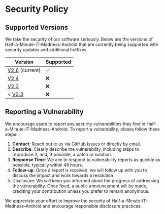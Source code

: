 # Security Policy

## Supported Versions

We take the security of our software seriously. Below are the versions of Half-a-Minute-IT-Madness-Android that are currently being supported with security updates and additional hotfixes.

| Version                                                |                                                 Supported          |
|--------------------------------------------------------|--------------------------------------------------------------------|
| [V2.6](https://github.com/Stensel8/Half-a-Minute-IT-Madness-Android/releases/tag/StableV2.6) (current) | :white_check_mark: |
| [V2.4](https://github.com/Stensel8/Half-a-Minute-IT-Madness-Android/releases/tag/DebugV2.4)            | :x:                |
| [V2.3](https://github.com/Stensel8/Half-a-Minute-IT-Madness-Android/releases/tag/DebugV2.3)            | :x:                |
| < [V2.3](https://github.com/Stensel8/Half-a-Minute-IT-Madness-Android/releases/tag/DebugV2.3)          | :x:                |

## Reporting a Vulnerability

We encourage users to report any security vulnerabilities they find in Half-a-Minute-IT-Madness-Android. To report a vulnerability, please follow these steps:

1. **Contact**: Reach out to us via [GitHub Issues](https://github.com/Stensel8/Half-a-Minute-IT-Madness-Android/issues) or directly by [email](mailto:Github@sten-tijhuis.nl).
2. **Describe**: Clearly describe the vulnerability, including steps to reproduce it, and, if possible, a patch or solution.
3. **Response Time**: We aim to respond to vulnerability reports as quickly as possible, typically within 48 hours.
4. **Follow-up**: Once a report is received, we will follow up with you to discuss the impact and work towards a resolution.
5. Disclosure: We will keep you informed about the progress of addressing the vulnerability. Once fixed, a public announcement will be made, crediting your contribution unless you prefer to remain anonymous.

We appreciate your effort to improve the security of Half-a-Minute-IT-Madness-Android and encourage responsible disclosure practices.
